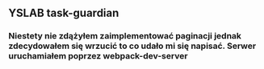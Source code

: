 ## YSLAB task-guardian

### Niestety nie zdążyłem zaimplementować paginacji jednak zdecydowałem się wrzucić to co udało mi się napisać. Serwer uruchamiałem poprzez webpack-dev-server


